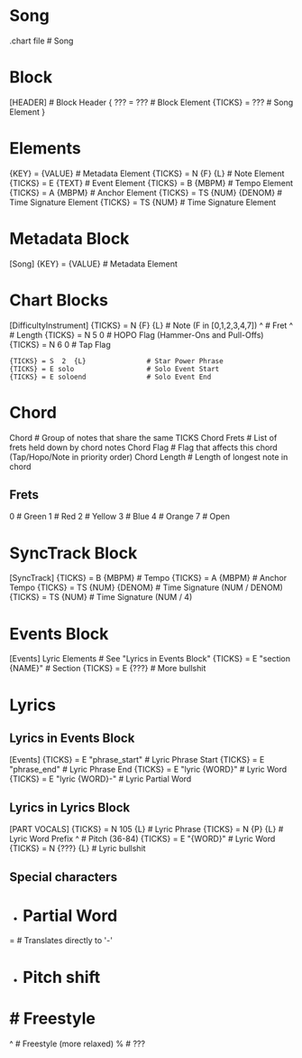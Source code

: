 # Song
.chart file             # Song

# Block
[HEADER]                # Block Header
{
    ??? = ???           # Block Element
    {TICKS} = ???       # Song Element
}

# Elements
{KEY} = {VALUE}             # Metadata Element
{TICKS} = N {F} {L}         # Note Element
{TICKS} = E {TEXT}          # Event Element
{TICKS} = B {MBPM}          # Tempo Element
{TICKS} = A {MBPM}          # Anchor Element
{TICKS} = TS {NUM} {DENOM}  # Time Signature Element
{TICKS} = TS {NUM}          # Time Signature Element

# Metadata Block
[Song]
    {KEY} = {VALUE}         # Metadata Element

# Chart Blocks
[DifficultyInstrument]
    {TICKS} = N {F} {L}               # Note (F in [0,1,2,3,4,7])
                 ^                    # Fret
                     ^                # Length
    {TICKS} = N  5   0                # HOPO Flag (Hammer-Ons and Pull-Offs)
    {TICKS} = N  6   0                # Tap Flag

    {TICKS} = S  2  {L}               # Star Power Phrase
    {TICKS} = E solo                  # Solo Event Start
    {TICKS} = E soloend               # Solo Event End

# Chord
Chord           # Group of notes that share the same TICKS
Chord Frets     # List of frets held down by chord notes
Chord Flag      # Flag that affects this chord (Tap/Hopo/Note in priority order)
Chord Length    # Length of longest note in chord

## Frets
0   # Green
1   # Red
2   # Yellow
3   # Blue
4   # Orange
7   # Open

# SyncTrack Block
[SyncTrack]
    {TICKS} = B {MBPM}          # Tempo
    {TICKS} = A {MBPM}          # Anchor Tempo
    {TICKS} = TS {NUM} {DENOM}  # Time Signature (NUM / DENOM)
    {TICKS} = TS {NUM}          # Time Signature (NUM / 4)

# Events Block
[Events]
    Lyric Elements                  # See "Lyrics in Events Block"
    {TICKS} = E "section {NAME}"    # Section
    {TICKS} = E {???}               # More bullshit

# Lyrics

## Lyrics in Events Block
[Events]
    {TICKS} = E "phrase_start"      # Lyric Phrase Start
    {TICKS} = E "phrase_end"        # Lyric Phrase End
    {TICKS} = E "lyric {WORD}"      # Lyric Word
    {TICKS} = E "lyric {WORD}-"     # Lyric Partial Word

## Lyrics in Lyrics Block
[PART VOCALS]
    {TICKS} = N 105 {L}     # Lyric Phrase
    {TICKS} = N {P} {L}     # Lyric Word Prefix
                 ^          # Pitch (36-84)
    {TICKS} = E "{WORD}"    # Lyric Word
    {TICKS} = N {???} {L}   # Lyric bullshit

## Special characters
-   # Partial Word
=   # Translates directly to '-'
+   # Pitch shift
#   # Freestyle
^   # Freestyle (more relaxed)
%   # ???
